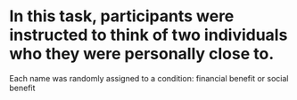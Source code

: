 # In this task, participants were instructed to think of two individuals who they were personally close to. 
Each name was randomly assigned to a condition: financial benefit or social benefit 
